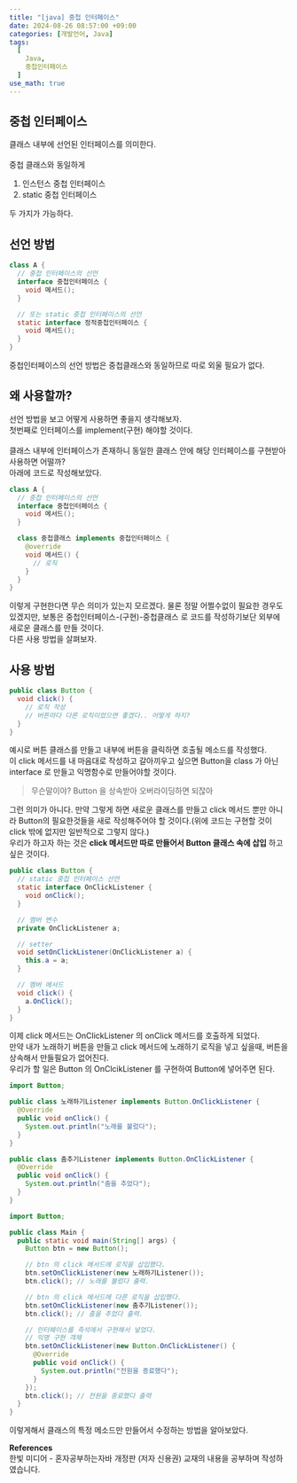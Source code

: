 ```yaml
---
title: "[java] 중첩 인터페이스"
date: 2024-08-26 08:57:00 +09:00
categories: [개발언어, Java]
tags:
  [
    Java,
    중첩인터페이스
  ]
use_math: true
---
```


## 중첩 인터페이스
클래스 내부에 선언된 인터페이스를 의미한다.<br>
<br>
중첩 클래스와 동일하게 <br>

1. 인스턴스 중첩 인터페이스
2. static 중첩 인터페이스 

두 가지가 가능하다.

## 선언 방법

```java
class A {
  // 중첩 인터페이스의 선언
  interface 중첩인터페이스 {
    void 메서드();
  }

  // 또는 static 중첩 인터페이스의 선언
  static interface 정적중첩인터페이스 {
    void 메서드();
  }
}
```

중첩인터페이스의 선언 방법은 중첩클래스와 동일하므로 따로 외울 필요가 없다.<br>

## 왜 사용할까?
선언 방법을 보고 어떻게 사용하면 좋을지 생각해보자.<br>
첫번째로 인터페이스를 implement(구현) 해야할 것이다.<br>
<br>
클래스 내부에 인터페이스가 존재하니 동일한 클래스 안에 해당 인터페이스를 구현받아 사용하면 어떨까?<br>
아래에 코드로 작성해보았다.<br>

```java
class A {
  // 중첩 인터페이스의 선언
  interface 중첩인터페이스 {
    void 메서드();
  }

  class 중첩클래스 implements 중첩인터페이스 {
    @override
    void 메서드() {
      // 로직
    }
  }
}
```

이렇게 구현한다면 무슨 의미가 있는지 모르겠다. 물론 정말 어쩔수없이 필요한 경우도 있겠지만, 보통은 중첩인터페이스-(구현)-중첩클래스 로 코드를 작성하기보단 외부에 새로운 클래스를 만들 것이다.<br>
다른 사용 방법을 살펴보자.

## 사용 방법

```java
public class Button {
  void click() {
    // 로직 작성
    // 버튼마다 다른 로직이었으면 좋겠다.. 어떻게 하지?
  }
}
```

예시로 버튼 클래스를 만들고 내부에 버튼을 클릭하면 호출될 메소드를 작성했다.<br>
이 click 메서드를 내 마음대로 작성하고 갈아끼우고 싶으면 Button을 class 가 아닌 interface 로 만들고 익명함수로 만들어야할 것이다.<br>

> 무슨말이야? Button 을 상속받아 오버라이딩하면 되잖아

그런 의미가 아니다. 만약 그렇게 하면 새로운 클래스를 만들고 click 메서드 뿐만 아니라 Button의 필요한것들을 새로 작성해주어야 할 것이다.(위에 코드는 구현할 것이 click 밖에 없지만 일반적으로 그렇지 않다.)<br>
우리가 하고자 하는 것은 **click 메서드만 따로 만들어서 Button 클래스 속에 삽입** 하고 싶은 것이다.<br>

```java
public class Button {
  // static 중첩 인터페이스 선언
  static interface OnClickListener {
    void onClick();
  }

  // 멤버 변수
  private OnClickListener a;

  // setter
  void setOnClickListener(OnClickListener a) {
    this.a = a;
  }

  // 멤버 메서드
  void click() {
    a.OnClick();
  }
}
```

이제 click 메서드는 OnClickListener 의 onClick 메서드를 호출하게 되었다.<br>
만약 내가 노래하기 버튼을 만들고 click 메서드에 노래하기 로직을 넣고 싶을때, 버튼을 상속해서 만들필요가 없어진다.<br>
우리가 할 일은 Button 의 OnClcikListener 를 구현하여 Button에 넣어주면 된다.<br>

```java
import Button;

public class 노래하기Listener implements Button.OnClickListener {
  @Override
  public void onClick() {
    System.out.println("노래를 불렀다");
  }
}

public class 춤추기Listener implements Button.OnClickListener {
  @Override
  public void onClick() {
    System.out.println("춤을 추었다");
  }
}
```

```java
import Button;

public class Main {
  public static void main(String[] args) {
    Button btn = new Button();

    // btn 의 click 메서드에 로직을 삽입했다.
    btn.setOnClickListener(new 노래하기Listener());
    btn.click(); // 노래를 불렀다 출력.

    // btn 의 click 메서드에 다른 로직을 삽입했다.
    btn.setOnClickListener(new 춤추기Listener());
    btn.click(); // 춤을 추었다 출력.

    // 인터페이스를 즉석에서 구현해서 넣었다.
    // 익명 구현 객체
    btn.setOnClickListener(new Button.OnClickListener() {
      @Override
      public void onClick() {
        System.out.println("전원을 종료했다");
      }
    });
    btn.click(); // 전원을 종료했다 출력
  }
}
```

이렇게해서 클래스의 특정 메소드만 만들어서 수정하는 방법을 알아보았다.<br>

**References** <br>
한빛 미디어 - 혼자공부하는자바 개정판 (저자 신용권) 교재의 내용을 공부하며 작성하였습니다.<br>